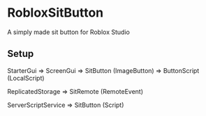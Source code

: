 # RobloxSitButton
A simply made sit button for Roblox Studio


## Setup

StarterGui
  => ScreenGui
    => SitButton (ImageButton)
     => ButtonScript (LocalScript)

ReplicatedStorage
 => SitRemote (RemoteEvent)

ServerScriptService
 => SitButton (Script)
